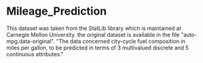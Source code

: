 # Mileage_Prediction
This dataset was taken from the StatLib library which is maintained at Carnegie Mellon University.  the original dataset is available in the file "auto-mpg.data-original".  "The data concerned city-cycle fuel composition in miles per gallon, to be predicted in terms of 3 multivalued discrete and 5 continuous attributes."
